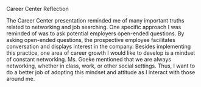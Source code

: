 Career Center Reflection

The Career Center presentation reminded me of many important truths related to networking and job searching. One specific approach I was reminded of was to ask potential employers open-ended questions. By asking open-ended questions, the prospective employee facilitates conversation and displays interest in the company. Besides implementing this practice, one area of career growth I would like to develop is a mindset of constant networking. Ms. Goeke mentioned that we are always networking, whether in class, work, or other social settings. Thus, I want to do a better job of adopting this mindset and attitude as I interact with those around me.
